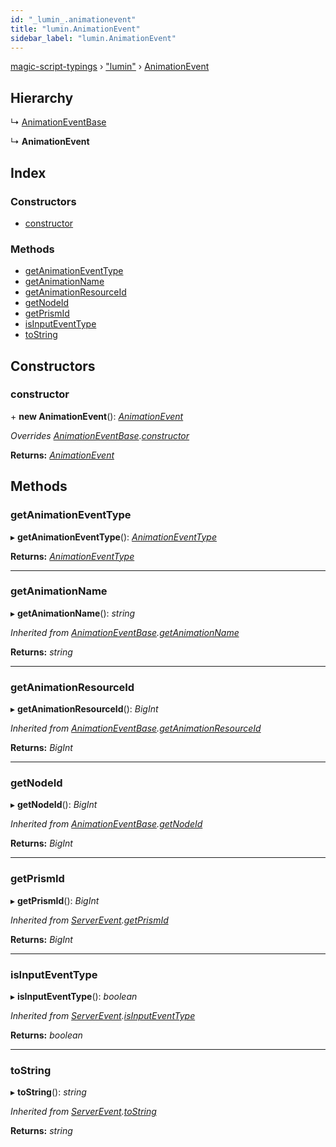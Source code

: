 ```yaml
---
id: "_lumin_.animationevent"
title: "lumin.AnimationEvent"
sidebar_label: "lumin.AnimationEvent"
---
```


[magic-script-typings](../index.md) › [&quot;lumin&quot;](../modules/_lumin_.md) › [AnimationEvent](_lumin_.animationevent.md)

## Hierarchy

  ↳ [AnimationEventBase](_lumin_.animationeventbase.md)

  ↳ **AnimationEvent**

## Index

### Constructors

* [constructor](_lumin_.animationevent.md#constructor)

### Methods

* [getAnimationEventType](_lumin_.animationevent.md#getanimationeventtype)
* [getAnimationName](_lumin_.animationevent.md#getanimationname)
* [getAnimationResourceId](_lumin_.animationevent.md#getanimationresourceid)
* [getNodeId](_lumin_.animationevent.md#getnodeid)
* [getPrismId](_lumin_.animationevent.md#getprismid)
* [isInputEventType](_lumin_.animationevent.md#isinputeventtype)
* [toString](_lumin_.animationevent.md#tostring)

## Constructors

###  constructor

\+ **new AnimationEvent**(): *[AnimationEvent](_lumin_.animationevent.md)*

*Overrides [AnimationEventBase](_lumin_.animationeventbase.md).[constructor](_lumin_.animationeventbase.md#constructor)*

**Returns:** *[AnimationEvent](_lumin_.animationevent.md)*

## Methods

###  getAnimationEventType

▸ **getAnimationEventType**(): *[AnimationEventType](../enums/_lumin_.animationeventtype.md)*

**Returns:** *[AnimationEventType](../enums/_lumin_.animationeventtype.md)*

___

###  getAnimationName

▸ **getAnimationName**(): *string*

*Inherited from [AnimationEventBase](_lumin_.animationeventbase.md).[getAnimationName](_lumin_.animationeventbase.md#getanimationname)*

**Returns:** *string*

___

###  getAnimationResourceId

▸ **getAnimationResourceId**(): *BigInt*

*Inherited from [AnimationEventBase](_lumin_.animationeventbase.md).[getAnimationResourceId](_lumin_.animationeventbase.md#getanimationresourceid)*

**Returns:** *BigInt*

___

###  getNodeId

▸ **getNodeId**(): *BigInt*

*Inherited from [AnimationEventBase](_lumin_.animationeventbase.md).[getNodeId](_lumin_.animationeventbase.md#getnodeid)*

**Returns:** *BigInt*

___

###  getPrismId

▸ **getPrismId**(): *BigInt*

*Inherited from [ServerEvent](_lumin_.serverevent.md).[getPrismId](_lumin_.serverevent.md#getprismid)*

**Returns:** *BigInt*

___

###  isInputEventType

▸ **isInputEventType**(): *boolean*

*Inherited from [ServerEvent](_lumin_.serverevent.md).[isInputEventType](_lumin_.serverevent.md#isinputeventtype)*

**Returns:** *boolean*

___

###  toString

▸ **toString**(): *string*

*Inherited from [ServerEvent](_lumin_.serverevent.md).[toString](_lumin_.serverevent.md#tostring)*

**Returns:** *string*